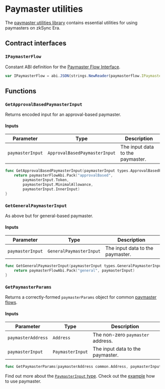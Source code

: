 # Paymaster utilities

The [paymaster utilities library](https://github.com/zksync-sdk/zksync2-go/blob/main/utils/paymaster.go) contains essential utilities for using paymasters on zkSync Era.

## Contract interfaces

### `IPaymasterFlow`

Constant ABI definition for
the [Paymaster Flow Interface](https://github.com/matter-labs/era-contracts/blob/36fe0fd11aeb2cfe88139e7e09d59a25366668d6/zksync/contracts/interfaces/IPaymasterFlow.sol).

```typescript
var IPaymasterFlow = abi.JSON(strings.NewReader(paymasterflow.IPaymasterFlowMetaData.ABI));
```

## Functions

### `GetApprovalBasedPaymasterInput`

Returns encoded input for an approval-based paymaster.

#### Inputs

| Parameter        | Type                          | Description                      |
| ---------------- | ----------------------------- | -------------------------------- |
| `paymasterInput` | `ApprovalBasedPaymasterInput` | The input data to the paymaster. |

```go
func GetApprovalBasedPaymasterInput(paymasterInput types.ApprovalBasedPaymasterInput) ([]byte, error) {
	return paymasterFlowAbi.Pack("approvalBased",
		paymasterInput.Token,
		paymasterInput.MinimalAllowance,
		paymasterInput.InnerInput)
}
```

### `GetGeneralPaymasterInput`

As above but for general-based paymaster.

#### Inputs

| Parameter        | Type                    | Description                      |
| ---------------- | ----------------------- | -------------------------------- |
| `paymasterInput` | `GeneralPaymasterInput` | The input data to the paymaster. |

```go
func GetGeneralPaymasterInput(paymasterInput types.GeneralPaymasterInput) ([]byte, error) {
	return paymasterFlowAbi.Pack("general", paymasterInput)
}
```

### `GetPaymasterParams`

Returns a correctly-formed `paymasterParams` object for common [paymaster flows](../../reference/concepts/account-abstraction.md#built-in-paymaster-flows).

#### Inputs

| Parameter          | Type             | Description                       |
| ------------------ | ---------------- | --------------------------------- |
| `paymasterAddress` | `Address`        | The non-zero `paymaster` address. |
| `paymasterInput`   | `PaymasterInput` | The input data to the paymaster.  |

```go
func GetPaymasterParams(paymasterAddress common.Address, paymasterInput types.PaymasterInput) (*types.PaymasterParams, error)
```

Find out more about the [`PaymasterInput` type](./types.md).
Check out the [example](getting-started.md#use-paymaster) how to use paymaster.
